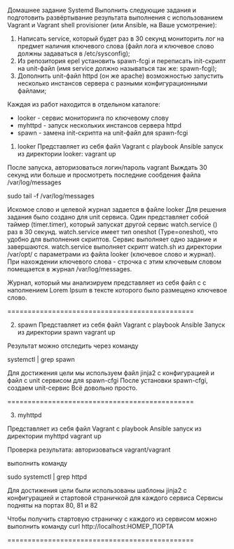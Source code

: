 Домашнее задание
Systemd
Выполнить следующие задания и подготовить развёртывание результата выполнения с использованием Vagrant и Vagrant shell provisioner (или Ansible, на Ваше усмотрение):
1. Написать service, который будет раз в 30 секунд мониторить лог на предмет наличия ключевого слова (файл лога и ключевое слово должны задаваться в /etc/sysconfig);
2. Из репозитория epel установить spawn-fcgi и переписать init-скрипт на unit-файл (имя service должно называться так же: spawn-fcgi);
3. Дополнить unit-файл httpd (он же apache) возможностью запустить несколько инстансов сервера с разными конфигурационными файлами;

Каждая из работ находится в отдельном каталоге:
- looker - сервис мониторинга по ключевому слову
- myhttpd - запуск нескольких инстансов сервера httpd
- spawn - замена init-скрипта на unit-файл для spawn-fcgi

1. looker
Представляет из себя файл Vagrant с playbook Ansible
запуск из директории looker:
vagrant up

После запуска, авторизоваться логин/пароль vagrant
Выждать 30 секунд или больше и просмотреть последние сообдения файла /var/log/messages 

sudo tail -f /var/log/messages

Искомое слово и целевой журнал задается в файле looker
Для решения задания было создано для unit сервиса. Один представляет собой таймер (timer.timer), который запускат другой сервис watch.service () раз в 30 секунд. watch.service имеет тип oneshot (Type=oneshot), что удобно для выполнения скриптов. Сервис выполняет одно задание и завершаются. watch.service выполняет скрипт watch.sh из директории /var/opt/ с параметрами из файла looker (ключевое слово и журнал). При нахождении ключевого слова - строчка с этим ключевым словом помещается в журнал /var/log/messages.

Журнал, который мы анализируем представляет из себя файл с с наполнением Lorem Ipsum в тексте которого было размещено ключевое слово.

==============================================

2. spawn
Представляет из себя файл Vagrant с playbook Ansible
Запуск из директории spawn
vagrant up

Результат можно отследить через команду

systemctl | grep spawn 

Для достижения цели мы используем файл jinja2 с конфигурацией и файл с unit сервисом для spawn-cfgi 
После установки spawn-cfgi, создаем unit-сервис
Всё довольно просто.


==============================================

3. myhttpd

Представляет из себя файл Vagrant с playbook Ansible
запуск из директории myhttpd
vagrant up 

Проверка результата:
авторизоваться vagrant/vagrant

выполнить команду

sudo systemctl | grep httpd

Для достижения цели были использованы шаблоны jinja2 c конфигурацией и стартовой страничкой для каждого сервиса
Сервисы подняты на портах 80, 81 и 82

Чтобы получить стартовую страничку с каждого из сервисом можно выполнить команду
curl http://localhost:НОМЕР_ПОРТА


==============================================









